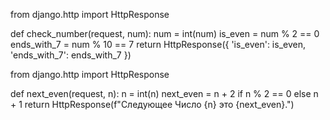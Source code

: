 from django.http import HttpResponse

def check_number(request, num):
    num = int(num)
    is_even = num % 2 == 0
    ends_with_7 = num % 10 == 7
    return HttpResponse({
        'is_even': is_even,
        'ends_with_7': ends_with_7
    })

from django.http import HttpResponse

def next_even(request, n):
    n = int(n)
    next_even = n + 2 if n % 2 == 0 else n + 1
    return HttpResponse(f"Следующее Число {n} это {next_even}.")
